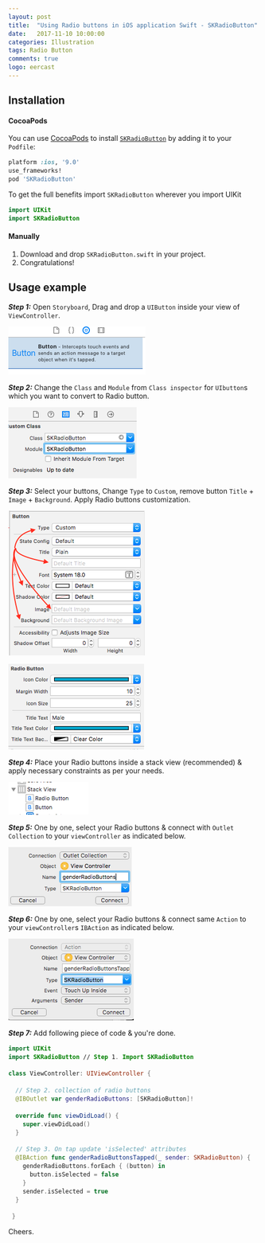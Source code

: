 ```yaml
---
layout: post
title:  "Using Radio buttons in iOS application Swift - SKRadioButton"
date:   2017-11-10 10:00:00
categories: Illustration
tags: Radio Button
comments: true
logo: eercast
---
```


## Installation

#### CocoaPods
You can use [CocoaPods](http://cocoapods.org/) to install [`SKRadioButton`](https://github.com/sag333ar/SKRadioButton) by adding it to your `Podfile`:

```ruby
platform :ios, '9.0'
use_frameworks!
pod 'SKRadioButton'
```

To get the full benefits import `SKRadioButton` wherever you import UIKit

``` swift
import UIKit
import SKRadioButton
```

#### Manually

1. Download and drop `SKRadioButton.swift` in your project.  
2. Congratulations!  

## Usage example

***Step 1:*** Open `Storyboard`, Drag and drop a `UIButton` inside your view of `ViewController`.

![Drag & Drop Button](https://raw.githubusercontent.com/sag333ar/SKRadioButton/master/ReadmeAssets/Step1.png)

***Step 2:*** Change the `Class` and `Module` from `Class inspector` for `UIbutton`s which you want to convert to Radio button.

![Change Class](https://raw.githubusercontent.com/sag333ar/SKRadioButton/master/ReadmeAssets/Step2.png)

***Step 3:*** Select your buttons, Change `Type` to `Custom`, remove button `Title` + `Image` + `Background`. Apply Radio buttons customization.

![Change Attributes](https://raw.githubusercontent.com/sag333ar/SKRadioButton/master/ReadmeAssets/Step3-1.png)

![Change Attributes2](https://raw.githubusercontent.com/sag333ar/SKRadioButton/master/ReadmeAssets/Step3-2.png)

***Step 4:*** Place your Radio buttons inside a stack view (recommended) & apply necessary constraints as per your needs.

![Use Stackview](https://raw.githubusercontent.com/sag333ar/SKRadioButton/master/ReadmeAssets/Step4.png)

***Step 5:*** One by one, select your Radio buttons & connect with `Outlet Collection` to your `viewController` as indicated below.

![Outlet Collection](https://raw.githubusercontent.com/sag333ar/SKRadioButton/master/ReadmeAssets/Step5.png)

***Step 6:*** One by one, select your Radio buttons & connect same `Action` to your `viewController`s `IBAction` as indicated below.

![IBAction Connection](https://raw.githubusercontent.com/sag333ar/SKRadioButton/master/ReadmeAssets/Step6.png)

***Step 7:*** Add following piece of code & you're done.


```swift
import UIKit
import SKRadioButton // Step 1. Import SKRadioButton

class ViewController: UIViewController {

  // Step 2. collection of radio buttons
  @IBOutlet var genderRadioButtons: [SKRadioButton]!

  override func viewDidLoad() {
    super.viewDidLoad()
  }

  // Step 3. On tap update 'isSelected' attributes
  @IBAction func genderRadioButtonsTapped(_ sender: SKRadioButton) {
    genderRadioButtons.forEach { (button) in
      button.isSelected = false
    }
    sender.isSelected = true
  }

 }
```

Cheers.